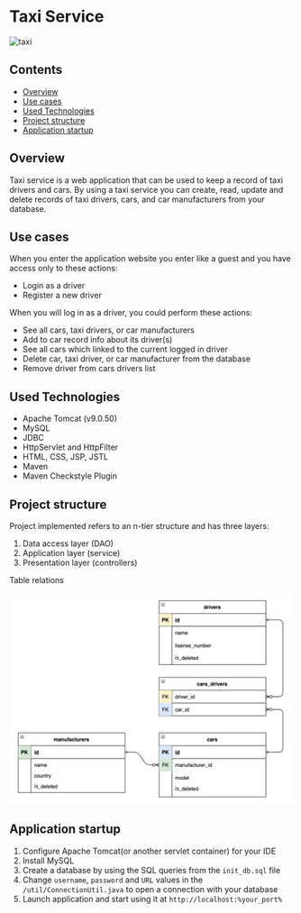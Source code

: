 # Taxi Service
![taxi](taxiPictureForReadMe.jpg)

## Contents
+ [Overview](#Overview) 
+ [Use cases](#Use-cases)
+ [Used Technologies](#Used-Technologies) 
+ [Project structure](#Project-structure)
+ [Application startup](#Application-startup)

<a name="Overview"></a>
## Overview
Taxi service is a web application that can be used to keep a record of taxi drivers and cars. 
By using a taxi service you can create, read, update and delete records of taxi drivers, cars, and car manufacturers from your database.

<a name="Use-cases"></a>
## Use cases
When you enter the application website you enter like a guest and you have access only to these actions:
* Login as a driver
* Register a new driver

When you will log in as a driver, you could perform these actions:
* See all cars, taxi drivers, or car manufacturers
* Add to car record info about its driver(s)
* See all cars which linked to the current logged in driver
* Delete car, taxi driver, or car manufacturer from the database
* Remove driver from cars drivers list

<a name="Used-Technologies"></a>
## Used Technologies
* Apache Tomcat (v9.0.50)
* MySQL
* JDBC
* HttpServlet and HttpFilter
* HTML, CSS, JSP, JSTL
* Maven
* Maven Checkstyle Plugin

<a name="Project-structure"></a>
## Project structure
Project implemented refers to an n-tier structure and has three layers:

1. Data access layer (DAO)
1. Application layer (service)
1. Presentation layer (controllers)

Table relations 

![Table relations](tableRelationsForReadMe.jpg)

<a name="Application-startup"></a>
## Application startup

1. Configure Apache Tomcat(or another servlet container) for your IDE
1. Install MySQL
1. Create a database by using the SQL queries from the `init_db.sql` file
1. Change `username`, `password` and `URL` values in the `/util/ConnectionUtil.java` to open a connection with your database
1. Launch application and start using it at `http://localhost:%your_port%`